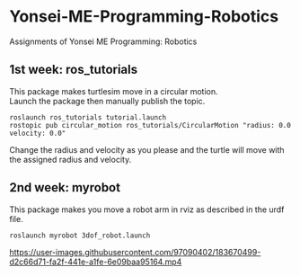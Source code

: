 # Yonsei-ME-Programming-Robotics
Assignments of Yonsei ME Programming: Robotics

## 1st week: ros_tutorials  
This package makes turtlesim move in a circular motion.  
Launch the package then manually publish the topic.
```
roslaunch ros_tutorials tutorial.launch  
rostopic pub circular_motion ros_tutorials/CircularMotion "radius: 0.0 velocity: 0.0" 
```
Change the radius and velocity as you please and the turtle will move with the assigned radius and velocity.


## 2nd week: myrobot  
This package makes you move a robot arm in rviz as described in the urdf file.   
```
roslaunch myrobot 3dof_robot.launch  
```  

https://user-images.githubusercontent.com/97090402/183670499-d2c66d71-fa2f-441e-a1fe-6e09baa95164.mp4


